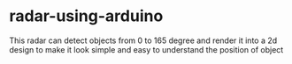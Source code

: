 # radar-using-arduino
This radar can detect objects from 0 to 165 degree and render it into a 2d design to make it look simple and easy to understand the position of object
